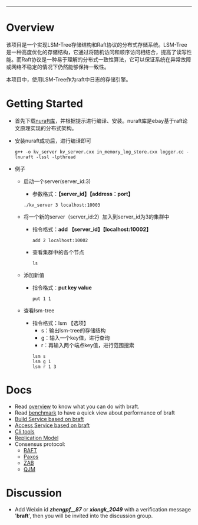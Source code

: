 <!-- # [![Build Status](https://travis-ci.org/baidu/braft.svg?branch=master)](https://travis-ci.org/baidu/braft) -->

---

# Overview
该项目是一个实现LSM-Tree存储结构和Raft协议的分布式存储系统。LSM-Tree是一种高度优化的存储结构，它通过将随机访问和顺序访问相结合，提高了读写性能。而Raft协议是一种易于理解的分布式一致性算法，它可以保证系统在异常故障或网络不稳定的情况下仍然能够保持一致性。

本项目中，使用LSM-Tree作为raft中日志的存储引擎。

# Getting Started

* 首先下载[nuraft库](https://github.com/eBay/NuRaft)，并根据提示进行编译、安装。nuraft库是ebay基于raft论文原理实现的分布式架构。

* 安装nuraft成功后，进行编译即可

    ```shell 
    g++ -o kv_server kv_server.cxx in_memory_log_store.cxx logger.cc -lnuraft -lssl -lpthread
    ```
* 例子
    - 启动一个server(server_id:3)

        - 参数格式：**【server_id】【address：port】**
        ```shell
        ./kv_server 3 localhost:10003
        ```
    - 将一个新的server（server_id:2）加入到server_id为3的集群中
        - 指令格式：**add 【server_id】【localhost:10002】**
            ```shell
            add 2 localhost:10002
            ```
        - 查看集群中的各个节点
            ```shell
            ls
            ```
    - 添加新值
        - 指令格式：**put key value**
            ```shell
            put 1 1
            ```
    - 查看lsm-tree
        - 指令格式：lsm 【选项】
            - s：输出lsm-tree的存储结构
            - g：输入一个key值，进行查询
            - r：再输入两个端点key值，进行范围搜索
            ```shell
            lsm s
            lsm g 1
            lsm r 1 3
            ```
[](./image/3.png)

# Docs

* Read [overview](./docs/cn/overview.md) to know what you can do with braft.
* Read [benchmark](./docs/cn/benchmark.md) to have a quick view about performance of braft
* [Build Service based on braft](./docs/cn/server.md)
* [Access Service based on braft](./docs/cn/client.md)
* [Cli tools](./docs/cn/cli.md)
* [Replication Model](./docs/cn/replication.md)
* Consensus protocol:
  * [RAFT](./docs/cn/raft_protocol.md)
  * [Paxos](./docs/cn/paxos_protocol.md)
  * [ZAB](./docs/cn/zab_protocol.md)
  * [QJM](./docs/cn/qjm.md)

# Discussion

* Add Weixin id ***zhengpf__87*** or ***xiongk_2049*** with a verification message '**braft**', then you will be invited into the discussion group. 